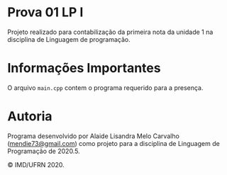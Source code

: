 # Prova 01 LP I

Projeto realizado para contabilização da primeira nota da unidade 1 na disciplina de Linguagem de programação.

# Informações Importantes

O arquivo `main.cpp` contem o programa requerido para a presença. 

# Autoria

Programa desenvolvido por Alaide Lisandra Melo Carvalho (<mendie73@gmail.com>) como projeto para a disciplina de Linguagem de Programação de 2020.5.

&copy; IMD/UFRN 2020.

